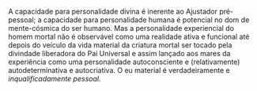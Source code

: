 ﻿A capacidade para personalidade divina é inerente ao Ajustador pré-pessoal; a capacidade para personalidade humana é potencial no dom de mente-cósmica do ser humano. Mas a personalidade experiencial do homem mortal não é observável como uma realidade ativa e funcional até depois do veículo da vida material da criatura mortal ser tocado pela divindade liberadora do Pai Universal e assim lançado aos mares da experiência como uma personalidade autoconsciente e (relativamente) autodeterminativa e autocriativa. O eu material é verdadeiramente e <I>inqualificadamente pessoal.